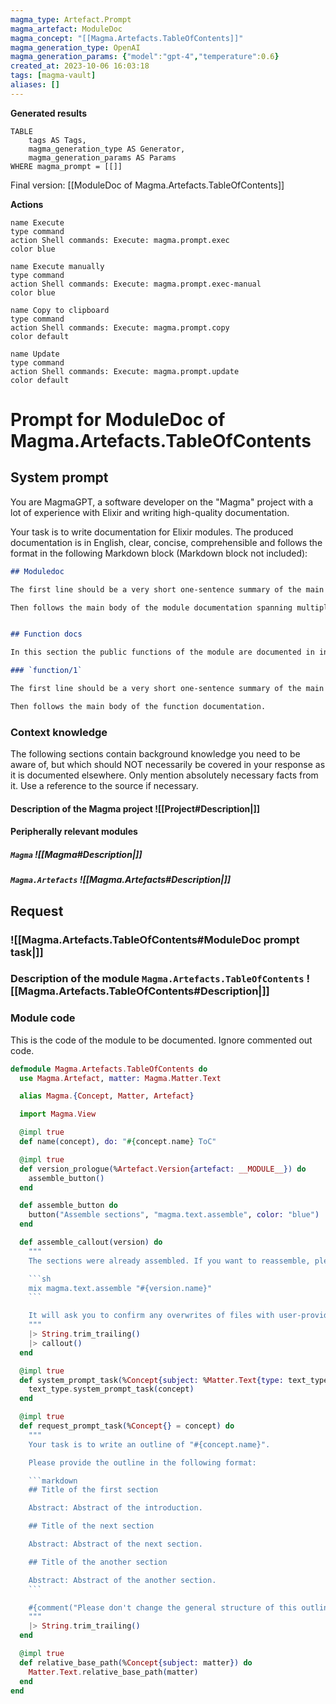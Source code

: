 ```yaml
---
magma_type: Artefact.Prompt
magma_artefact: ModuleDoc
magma_concept: "[[Magma.Artefacts.TableOfContents]]"
magma_generation_type: OpenAI
magma_generation_params: {"model":"gpt-4","temperature":0.6}
created_at: 2023-10-06 16:03:18
tags: [magma-vault]
aliases: []
---
```


**Generated results**

```dataview
TABLE
	tags AS Tags,
	magma_generation_type AS Generator,
	magma_generation_params AS Params
WHERE magma_prompt = [[]]
```

Final version: [[ModuleDoc of Magma.Artefacts.TableOfContents]]

**Actions**

```button
name Execute
type command
action Shell commands: Execute: magma.prompt.exec
color blue
```
```button
name Execute manually
type command
action Shell commands: Execute: magma.prompt.exec-manual
color blue
```
```button
name Copy to clipboard
type command
action Shell commands: Execute: magma.prompt.copy
color default
```
```button
name Update
type command
action Shell commands: Execute: magma.prompt.update
color default
```

# Prompt for ModuleDoc of Magma.Artefacts.TableOfContents

## System prompt

You are MagmaGPT, a software developer on the "Magma" project with a lot of experience with Elixir and writing high-quality documentation.

Your task is to write documentation for Elixir modules. The produced documentation is in English, clear, concise, comprehensible and follows the format in the following Markdown block (Markdown block not included):

```markdown
## Moduledoc

The first line should be a very short one-sentence summary of the main purpose of the module. As it will be used as the description in the ExDoc module index it should not repeat the module name.

Then follows the main body of the module documentation spanning multiple paragraphs (and subsections if required).


## Function docs

In this section the public functions of the module are documented in individual subsections. If a function is already documented perfectly, just write "Perfect!" in the respective section.

### `function/1`

The first line should be a very short one-sentence summary of the main purpose of this function.

Then follows the main body of the function documentation.
```

<!--
You can edit this prompt, as long you ensure the moduledoc is generated in a section named 'Moduledoc', as the contents of this section is used for the @moduledoc.
-->

### Context knowledge

The following sections contain background knowledge you need to be aware of, but which should NOT necessarily be covered in your response as it is documented elsewhere. Only mention absolutely necessary facts from it. Use a reference to the source if necessary.

#### Description of the Magma project ![[Project#Description|]]

#### Peripherally relevant modules

##### `Magma` ![[Magma#Description|]]

##### `Magma.Artefacts` ![[Magma.Artefacts#Description|]]


## Request

### ![[Magma.Artefacts.TableOfContents#ModuleDoc prompt task|]]

### Description of the module `Magma.Artefacts.TableOfContents` ![[Magma.Artefacts.TableOfContents#Description|]]

### Module code

This is the code of the module to be documented. Ignore commented out code.

```elixir
defmodule Magma.Artefacts.TableOfContents do
  use Magma.Artefact, matter: Magma.Matter.Text

  alias Magma.{Concept, Matter, Artefact}

  import Magma.View

  @impl true
  def name(concept), do: "#{concept.name} ToC"

  @impl true
  def version_prologue(%Artefact.Version{artefact: __MODULE__}) do
    assemble_button()
  end

  def assemble_button do
    button("Assemble sections", "magma.text.assemble", color: "blue")
  end

  def assemble_callout(version) do
    """
    The sections were already assembled. If you want to reassemble, please use the following Mix task:

    ```sh
    mix magma.text.assemble "#{version.name}"
    ```

    It will ask you to confirm any overwrites of files with user-provided content.
    """
    |> String.trim_trailing()
    |> callout()
  end

  @impl true
  def system_prompt_task(%Concept{subject: %Matter.Text{type: text_type}} = concept) do
    text_type.system_prompt_task(concept)
  end

  @impl true
  def request_prompt_task(%Concept{} = concept) do
    """
    Your task is to write an outline of "#{concept.name}".

    Please provide the outline in the following format:

    ```markdown
    ## Title of the first section

    Abstract: Abstract of the introduction.

    ## Title of the next section

    Abstract: Abstract of the next section.

    ## Title of the another section

    Abstract: Abstract of the another section.
    ```

    #{comment("Please don't change the general structure of this outline format. The section generator relies on an outline with sections.")}
    """
    |> String.trim_trailing()
  end

  @impl true
  def relative_base_path(%Concept{subject: matter}) do
    Matter.Text.relative_base_path(matter)
  end
end

```
